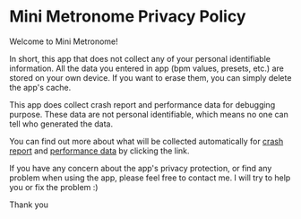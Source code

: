 # Mini Metronome Privacy Policy

Welcome to Mini Metronome!

In short, this app that does not collect any of your personal identifiable information.
All the data you entered in app (bpm values, presets, etc.) are stored on your own device.
If you want to erase them, you can simply delete the app's cache.

This app does collect crash report and performance data for debugging purpose.
These data are not personal identifiable, which means no one can tell who generated the data.

You can find out more about what will be collected automatically for [crash report](https://firebase.google.com/docs/android/play-data-disclosure?hl=en#crashlytics) and [performance data](https://firebase.google.com/docs/android/play-data-disclosure?hl=en#performance) by clicking the link.

If you have any concern about the app's privacy protection, or find any problem when using the app, please feel free to contact me.
I will try to help you or fix the problem :)

Thank you

